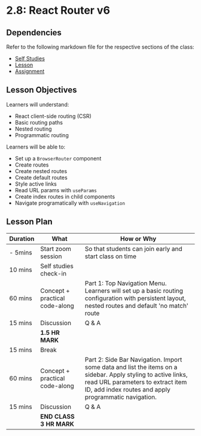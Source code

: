 # 2.8: React Router v6

## Dependencies

Refer to the following markdown file for the respective sections of the class:
- [Self Studies](./studies.md)
- [Lesson](./lesson.md)
- [Assignment](./assignment.md)

## Lesson Objectives

Learners will understand:
- React client-side routing (CSR)
- Basic routing paths
- Nested routing
- Programmatic routing

Learners will be able to:
- Set up a `BrowserRouter` component
- Create routes
- Create nested routes
- Create default routes
- Style active links
- Read URL params with `useParams`
- Create index routes in child components
- Navigate programatically with `useNavigation`

## Lesson Plan

|Duration|What|How or Why|
|--------|-----|-------|
|- 5mins | Start zoom session | So that students can join early and start class on time |
| 10 mins | Self studies check-in | |
| 60 mins |Concept + practical code-along | Part 1: Top Navigation Menu. Learners will set up a basic routing configuration with persistent layout, nested routes and default 'no match' route |
| 15 mins | Discussion | Q & A |
||**1.5 HR MARK**|
| 15 mins | Break | |
| 60 mins | Concept + practical code-along | Part 2: Side Bar Navigation. Import some data and list the items on a sidebar. Apply styling to active links, read URL parameters to extract item ID, add index routes and apply programmatic navigation. |
| 15 mins | Discussion | Q & A |
| |**END CLASS 3 HR MARK**|


